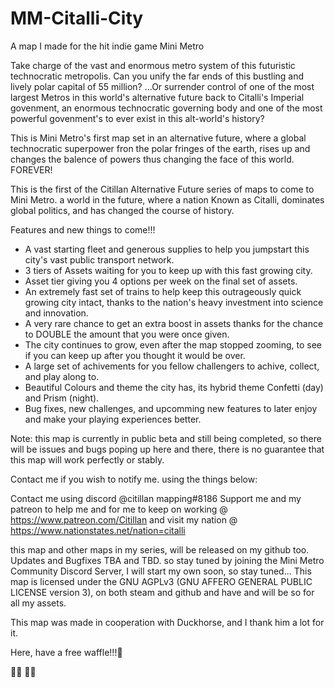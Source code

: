 # MM-Citalli-City
A map I made for the hit indie game Mini Metro

Take charge of the vast and enormous metro system of this futuristic technocratic metropolis. Can you unify the far ends of this bustling and lively polar capital of 55 million?
...Or surrender control of one of the most largest Metros in this world's alternative future back to Citalli's Imperial govenment, an enormous technocratic governing body and one of the most powerful govenment's to ever exist in this alt-world's history?



This is Mini Metro's first map set in an alternative future, where a global technocratic superpower fron the polar fringes of the earth, rises up and changes the balence of powers thus changing the face of this world. FOREVER!

This is the first of the Citillan Alternative Future series of maps to come to Mini Metro. a world in the future, where a nation Known as Citalli, dominates global politics, and has changed the course of history.



Features and new things to come!!!

* A vast starting fleet and generous supplies to help you jumpstart this city's vast public transport network.
* 3 tiers of Assets waiting for you to keep up with this fast growing city.
* Asset tier giving you 4 options per week on the final set of assets.
* An extremely fast set of trains to help keep this outrageously quick growing city intact, thanks to the nation's heavy investment into science and innovation.
* A very rare chance to get an extra boost in assets thanks for the chance to DOUBLE the amount that you were once given.
* The city continues to grow, even after the map stopped zooming, to see if you can keep up after you thought it would be over.
* A large set of achivements for you fellow challengers to achive, collect, and play along to.
* Beautiful Colours and theme the city has, its hybrid theme Confetti (day) and Prism (night).
* Bug fixes, new challenges, and upcomming new features to later enjoy and make your playing experiences better.

Note: this map is currently in public beta and still being completed, so there will be issues and bugs poping up here and there, there is no guarantee that this map will work perfectly or stably.



Contact me if you wish to notify me. using the things below:

Contact me using discord @citillan mapping#8186
Support me and my patreon to help me and for me to keep on working @ https://www.patreon.com/Citillan
and visit my nation @ https://www.nationstates.net/nation=citalli

this map and other maps in my series, will be released on my github too.
Updates and Bugfixes TBA and TBD. so stay tuned by joining the Mini Metro Community Discord Server, I will start my own soon, so stay tuned...
This map is licensed under the GNU AGPLv3 (GNU AFFERO GENERAL PUBLIC LICENSE version 3), on both steam and github and have and will be so for all my assets.

This map was made in cooperation with Duckhorse, and I thank him a lot for it.

Here, have a free waffle!!!🧇

🧇🧇
🧇🧇
